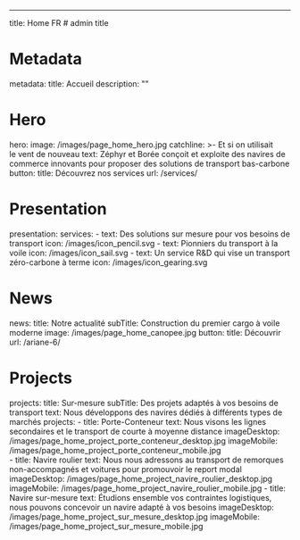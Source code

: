 ---
title: Home FR # admin title
# Metadata
metadata: 
  title: Accueil
  description: ""
# Hero
hero:
  image: /images/page_home_hero.jpg
  catchline: >-
    <span class="color-1">Et si on utilisait</span><br><span class="color-2">le vent</span> <span class="color-3">de nouveau</span>
  text: Zéphyr et Borée conçoit et exploite des navires de commerce innovants pour proposer des solutions de transport bas-carbone
  button:
    title: Découvrez nos services
    url: /services/
# Presentation
presentation:
  services:
    - text: Des solutions sur mesure pour vos besoins de transport
      icon: /images/icon_pencil.svg
    - text: Pionniers du transport à la voile
      icon: /images/icon_sail.svg
    - text: Un service R&D qui vise un transport zéro-carbone à terme
      icon: /images/icon_gearing.svg
# News
news: 
  title: Notre actualité
  subTitle: Construction du premier cargo à voile moderne
  image: /images/page_home_canopee.jpg
  button: 
    title: Découvrir
    url: /ariane-6/
# Projects
projects:
  title: Sur-mesure
  subTitle: Des projets adaptés à vos besoins de transport
  text: Nous développons des navires dédiés à différents types de marchés
  projects: 
    - title: Porte-Conteneur
      text: Nous visons les lignes secondaires et le transport de courte à moyenne distance
      imageDesktop: /images/page_home_project_porte_conteneur_desktop.jpg
      imageMobile: /images/page_home_project_porte_conteneur_mobile.jpg      
    - title: Navire roulier
      text: Nous nous adressons au transport de remorques non-accompagnés et voitures pour promouvoir le report modal
      imageDesktop: /images/page_home_project_navire_roulier_desktop.jpg
      imageMobile: /images/page_home_project_navire_roulier_mobile.jpg
    - title: Navire sur-mesure
      text: Étudions ensemble vos contraintes logistiques, nous pouvons concevoir un navire adapté à vos besoins
      imageDesktop: /images/page_home_project_sur_mesure_desktop.jpg
      imageMobile: /images/page_home_project_sur_mesure_mobile.jpg      
